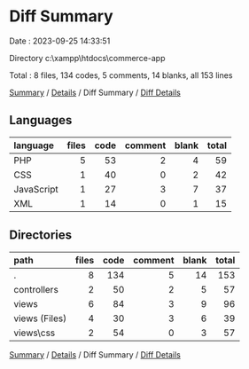 # Diff Summary

Date : 2023-09-25 14:33:51

Directory c:\\xampp\\htdocs\\commerce-app

Total : 8 files,  134 codes, 5 comments, 14 blanks, all 153 lines

[Summary](results.md) / [Details](details.md) / Diff Summary / [Diff Details](diff-details.md)

## Languages
| language | files | code | comment | blank | total |
| :--- | ---: | ---: | ---: | ---: | ---: |
| PHP | 5 | 53 | 2 | 4 | 59 |
| CSS | 1 | 40 | 0 | 2 | 42 |
| JavaScript | 1 | 27 | 3 | 7 | 37 |
| XML | 1 | 14 | 0 | 1 | 15 |

## Directories
| path | files | code | comment | blank | total |
| :--- | ---: | ---: | ---: | ---: | ---: |
| . | 8 | 134 | 5 | 14 | 153 |
| controllers | 2 | 50 | 2 | 5 | 57 |
| views | 6 | 84 | 3 | 9 | 96 |
| views (Files) | 4 | 30 | 3 | 6 | 39 |
| views\\css | 2 | 54 | 0 | 3 | 57 |

[Summary](results.md) / [Details](details.md) / Diff Summary / [Diff Details](diff-details.md)